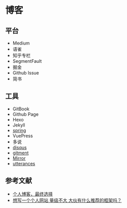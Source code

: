 # 博客

## 平台

- Medium
- 语雀
- 知乎专栏
- SegmentFault
- 掘金
- Github Issue
- 简书

## 工具

- GitBook
- Github Page
- Hexo
- Jekyll
- [spring](https://github.com/zhaoda/spring)
- VuePress
- 多说
- [disqus](https://disqus.com/)
- [gitment](https://github.com/imsun/gitment)
- [Mirror](https://github.com/LoeiFy/Mirror)
- [utterances](https://github.com/utterance/utterances)

## 参考文献

- [个人博客，最终选择](https://github.com/atian25/blog/issues/7)
- [想写一个个人网站 量级不大 大伙有什么推荐的框架吗？](https://cnodejs.org/topic/5bbf255737a6965f590520d2)
